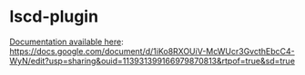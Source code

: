 # lscd-plugin

[Documentation available here]([https://docs.google.com/document/d/1iKo8RXOUiV-McWUcr3GvcthEbcC4-WyN/edit?usp=sharing&ouid=113931399166979870813&rtpof=true&sd=true):
https://docs.google.com/document/d/1iKo8RXOUiV-McWUcr3GvcthEbcC4-WyN/edit?usp=sharing&ouid=113931399166979870813&rtpof=true&sd=true
